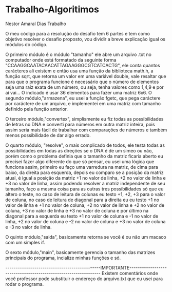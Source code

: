 # Trabalho-Algoritimos
Nestor Amaral Dias Trabalho

O meu código para a resolução do desafio tem 6 partes e tem como objetivo resolver o desafio proposto, vou dividir a breve explicação igual os módulos do código.

O primeiro módulo é o módulo "tamanho" ele abre um arquivo .txt no computador onde está formatado da seguinte forma "CCAAGGCAATACAACATTAGAAGGGCGTCATCACTG", ele conta quantos carácteres ali existem e então usa uma função da biblioteca math.h, a função sqrt, que retorna um valor em uma variável double, vale resaltar que para que o programa funcione é necessário que o número de elementos seja uma raiz exata de um número, ou seja, tenha valores como 1,4,9 e por aí vai... O indicado é usar 36 elementos para fazer uma matriz 6x6.
O segundo módulo,"armazena", eu usei a função fgetc, que pega caráctere por caráctere de um arquivo, e implementei em uma matriz com tamanho definido pela função anterior. 

O terceiro módulo,"convertex", simplismente eu fiz todas as possibilidades de letras no DNA e converti para números em outra matriz inteira, pois assim seria mais fácil de trabalhar com comparações de números e também menos possibilidade de dar algo errado.

O quarto módulo, "resolve", o mais complicado de todos, ele testa todas as possibilidades em todas as direções se o DNA é de um simeo ou não, porém como o problema definia que o tamanho da matriz ficaria aberto eu precisei fazer algo diferente do que só pensar, eu usei uma lógica que funciona assim, primeiro eu faço uma varredura na matriz, de cima para baixo, da direita para esquerda, depois eu comparo se a posição da matriz atual, é igual a posição da matriz +1 no valor de linha, +2 no valor de linha e +3 no valor de linha, assim podendo resolver a matriz independente de seu tamanho, faço a mesma coisa para as outras tres possibilidades só que eu altero o teste, no caso de leitura de colunas eu testo +1, +2, +3 para o valor de coluna, no caso de leitura de diagonal para a direita eu eu testo +1 no valor de linha e +1 no valor de coluna, +2 no valor de linha e +2 no valor de coluna, +3 no valor de linha e +3 no valor de coluna e por último na diagonal para a esquerda eu testo +1 no valor de coluna e -1 no valor de linha, +2 no valor de coluna e -2 no valor de coluna e +3 no valor de coluna e -3 no valor de linha.

O quinto módulo,"saida", basicamente retorna se você é ou não um macaco com um simples if.

O sexto módulo,"main", basicamente gerencia o tamanho das matrizes principais do programa, incialize minhas funções e só.

----------------------------------------------IMPORTANTE----------------------------------------------------------------
Existem comentários onde você professor pode substituir o endereço do arquivo.txt que eu usei para rodar o programa.
